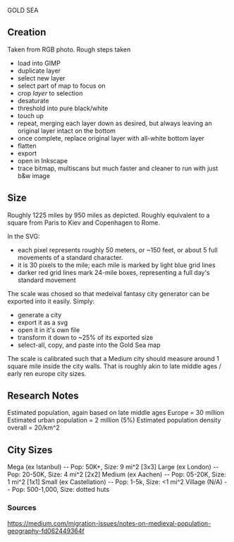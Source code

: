 GOLD SEA

## Creation
Taken from RGB photo. Rough steps taken

* load into GIMP
* duplicate layer
* select new layer
* select part of map to focus on
* crop *layer* to selection
* desaturate
* threshold into pure black/white
* touch up
* repeat, merging each layer down as desired, but always leaving an original layer intact on the bottom
* once complete, replace original layer with all-white bottom layer
* flatten
* export
* open in Inkscape
* trace bitmap, multiscans but much faster and cleaner to run with just b&w image


## Size
Roughly 1225 miles by 950 miles as depicted. Roughly equivalent to a square from Paris to Kiev and Copenhagen to Rome.

In the SVG:

* each pixel represents roughly 50 meters, or ~150 feet, or about 5 full movements of a standard character.
* it is 30 pixels to the mile; each mile is marked by light blue grid lines
* darker red grid lines mark 24-mile boxes, representing a full day's standard movement

The scale was chosed so that medeival fantasy city generator can be exported into it easily. Simply:

* generate a city
* export it as a svg
* open it in it's own file
* transform it down to ~25% of its exported size
* select-all, copy, and paste into the Gold Sea map

The scale is calibrated such that a Medium city should measure around 1 square mile inside the city walls. That is roughly akin to late middle ages / early ren europe city sizes.

## Research Notes
Estimated population, again based on late middle ages Europe = 30 million
Estimated urban population = 2 million (5%)
Estimated population density overall = 20/km^2

## City Sizes
Mega (ex Istanbul) -- Pop: 50K+, Size: 9 mi^2 [3x3]
Large (ex London) -- Pop: 20-50K, Size: 4 mi^2 [2x2]
Medium (ex Aachen) -- Pop: 05-20K, Size: 1 mi^2 [1x1]
Small (ex Castellation) -- Pop: 1-5k, Size: <1 mi^2
Village (N/A) -- Pop: 500-1,000, Size: dotted huts

### Sources
https://medium.com/migration-issues/notes-on-medieval-population-geography-fd062449364f

